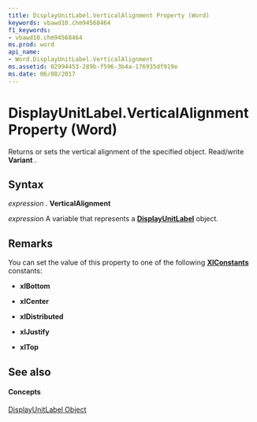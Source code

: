 ```yaml
---
title: DisplayUnitLabel.VerticalAlignment Property (Word)
keywords: vbawd10.chm94568464
f1_keywords:
- vbawd10.chm94568464
ms.prod: word
api_name:
- Word.DisplayUnitLabel.VerticalAlignment
ms.assetid: 02994453-289b-f596-3b4a-176935df919e
ms.date: 06/08/2017
---
```



# DisplayUnitLabel.VerticalAlignment Property (Word)

Returns or sets the vertical alignment of the specified object. Read/write **Variant** .


## Syntax

 _expression_ . **VerticalAlignment**

 _expression_ A variable that represents a **[DisplayUnitLabel](displayunitlabel-object-word.md)** object.


## Remarks

You can set the value of this property to one of the following **[XlConstants](xlconstants-enumeration-word.md)** constants:


- **xlBottom**
    
- **xlCenter**
    
- **xlDistributed**
    
- **xlJustify**
    
- **xlTop**
    



## See also


#### Concepts


[DisplayUnitLabel Object](displayunitlabel-object-word.md)

